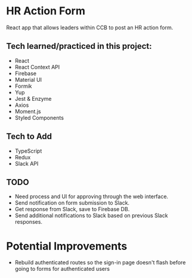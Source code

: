 # HR Action Form
React app that allows leaders within CCB to post an HR action form.



## Tech learned/practiced in this project:
* React
* React Context API
* Firebase
* Material UI
* Formik
* Yup
* Jest & Enzyme
* Axios
* Moment.js
* Styled Components

## Tech to Add
* TypeScript
* Redux
* Slack API


## TODO
* Need process and UI for approving through the web interface.
* Send notification on form submission to Slack.
* Get response from Slack, save to Firebase DB.
* Send additional notifications to Slack based on previous Slack responses.



# Potential Improvements
* Rebuild authenticated routes so the sign-in page doesn't flash before going to forms for authenticated users